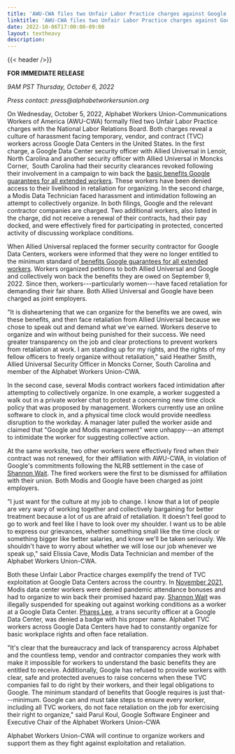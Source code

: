 ```yaml
---
title: 'AWU-CWA files two Unfair Labor Practice charges against Google Data Center contractors'
linktitle: 'AWU-CWA files two Unfair Labor Practice charges against Google Data Center contractors'
date: 2022-10-06T17:00:00-09:00
layout: textheavy
description:
---
```


{{< header />}}

**FOR IMMEDIATE RELEASE**

_9AM PST Thursday, October 6, 2022_

_Press contact: press@alphabetworkersunion.org_

On Wednesday, October 5, 2022, Alphabet Workers Union-Communications Workers of America (AWU-CWA) formally filed two Unfair Labor Practice charges with the National Labor Relations Board. Both charges reveal a culture of harassment facing temporary, vendor, and contract (TVC) workers across Google Data Centers in the United States. In the first charge, a Google Data Center security officer with Allied Universal in Lenoir, North Carolina and another security officer with Allied Universal in Moncks Corner,  South Carolina had their security clearances revoked following their involvement in a campaign to win back the [basic benefits Google guarantees for all extended workers](https://about.google/extended-workforce/#:~:text=All%20our%20suppliers%20and%20staffing,tuition%20reimbursement%2C%20and%20comprehensive%20healthcare.). These workers have been denied access to their livelihood in retaliation for organizing. In the second charge, a Modis Data Technician faced harassment and intimidation following an attempt to collectively organize. In both filings, Google and the relevant contractor companies are charged. Two additional workers, also listed in the charge, did not receive a renewal of their contracts, had their pay docked, and were effectively fired for participating in protected, concerted activity of discussing workplace conditions.

When Allied Universal replaced the former security contractor for Google Data Centers, workers were informed that they were no longer entitled to the minimum standard of[ benefits Google guarantees for all extended workers](https://about.google/extended-workforce/#:~:text=All%20our%20suppliers%20and%20staffing,tuition%20reimbursement%2C%20and%20comprehensive%20healthcare.). Workers organized petitions to both Allied Universal and Google and collectively won back the benefits they are owed on September 9, 2022. Since then, workers---particularly women---have faced retaliation for demanding their fair share. Both Allied Universal and Google have been charged as joint employers.

"It is disheartening that we can organize for the benefits we are owed, win these benefits, and then face retaliation from Allied Universal because we chose to speak out and demand what we've earned. Workers deserve to organize and win without being punished for their success. We need greater transparency on the job and clear protections to prevent workers from retaliation at work. I am standing up for my rights, and the rights of my fellow officers to freely organize without retaliation,"  said Heather Smith, Allied Universal Security Officer in Moncks Corner, South Carolina and member of the Alphabet Workers Union-CWA.

In the second case, several Modis contract workers faced intimidation after attempting to collectively organize. In one example, a worker suggested a walk out in a private worker chat to protest a concerning new time clock policy that was proposed by management. Workers currently use an online software to clock in, and a physical time clock would provide needless disruption to the workday. A manager later pulled the worker aside and claimed that "Google and Modis management" were unhappy---an attempt to intimidate the worker for suggesting collective action.

At the same worksite, two other workers were effectively fired when their contract was not renewed, for their affiliation with AWU-CWA, in violation of Google's commitments following the NLRB settlement in the case of [Shannon Wait](https://www.bbc.com/news/technology-56659212). The fired workers were the first to be dismissed for affiliation with their union. Both Modis and Google have been charged as joint employers.

"I just want for the culture at my job to change. I know that a lot of people are very wary of working together and collectively bargaining for better treatment because a lot of us are afraid of retaliation. It doesn't feel good to go to work and feel like I have to look over my shoulder. I want us to be able to express our grievances, whether something small like the time clock or something bigger like better salaries, and know we'll be taken seriously. We shouldn't have to worry about whether we will lose our job whenever we speak up," said Elissia Cave, Modis Data Technician and member of the Alphabet Workers Union-CWA.

Both these Unfair Labor Practice charges exemplify the trend of TVC exploitation at Google Data Centers across the country. In [November 2021](https://www.nytimes.com/2021/11/05/technology/google-workers.html), Modis data center workers were denied pandemic attendance bonuses and had to organize to win back their promised hazard pay. [Shannon Wait](https://www.bbc.com/news/technology-56659212) was illegally suspended for speaking out against working conditions as a worker at a Google Data Center. [Phares Lee](https://alphabetworkers.substack.com/p/google-union-success-transgender), a trans security officer at a Google Data Center, was denied a badge with his proper name. Alphabet TVC workers across Google Data Centers have had to constantly organize for basic workplace rights and often face retaliation.

"It's clear that the bureaucracy and lack of transparency across Alphabet and the countless temp, vendor and contractor companies they work with make it impossible for workers to understand the basic benefits they are entitled to receive. Additionally, Google has refused to provide workers with clear, safe and protected avenues to raise concerns when these TVC companies fail to do right by their workers, and their legal obligations to Google. The minimum standard of benefits that Google requires is just that---minimum. Google can and must take steps to ensure every worker, including all TVC workers, do not face retaliation on the job for exercising their right to organize," said Parul Koul, Google Software Engineer and Executive Chair of the Alphabet Workers Union-CWA

Alphabet Workers Union-CWA will continue to organize workers and support them as they fight against exploitation and retaliation.
